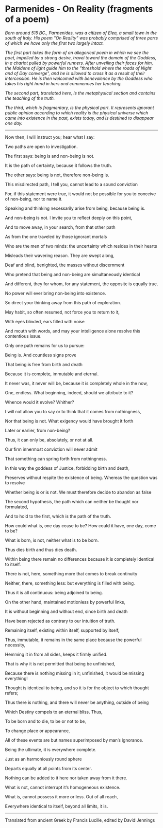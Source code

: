 # Parmenides - On Reality (fragments of a poem)

_Born around 515 BC., Parmenides, was a citizen of Elea, a small town in the south of Italy. His poem "On Reality" was probably comprised of three parts of which we have only the first two largely intact._

_The first part takes the form of an allegorical poem in which we see the poet, impelled by a strong desire, travel toward the domain of the Goddess, in a chariot pulled by powerful runners. After unveiling their faces for him, the Maidens of light guide him to the "threshold where the roads of Night and of Day converge", and he is allowed to cross it as a result of their intercession. He is then welcomed with benevolence by the Goddess who takes his right hand in hers and commences her teaching._

_The second part, translated here, is the metaphysical section and contains the teaching of the truth._

_The third, which is fragmentary, is the physical part. It represents ignorant public opinion according to which reality is the physical universe which came into existence in the past, exists today, and is destined to disappear one day._

* * *

Now then, I will instruct you; hear what I say:

Two paths are open to investigation.

The first says: being is and non-being is not.

It is the path of certainty, because it follows the truth.

The other says: being is not, therefore non-being is.

This misdirected path, I tell you, cannot lead to a sound conviction

For, if this statement were true, it would not be possible for you to conceive of non-being, nor to name it.

Speaking and thinking necessarily arise from being, because being is.

And non-being is not. I invite you to reflect deeply on this point,

And to move away, in your search, from that other path

As from the one traveled by those ignorant mortals

Who are the men of two minds: the uncertainty which resides in their hearts

Misleads their wavering reason. They are swept along,

Deaf and blind, benighted, the masses without discernment

Who pretend that being and non-being are simultaneously identical

And different, they for whom, for any statement, the opposite is equally true.

No power will ever bring non-being into existence.

So direct your thinking away from this path of exploration.

May habit, so often resumed, not force you to return to it,

With eyes blinded, ears filled with noise

And mouth with words, and may your intelligence alone resolve this contentious issue.

Only one path remains for us to pursue:

Being is. And countless signs prove

That being is free from birth and death

Because it is complete, immutable and eternal.

It never was, it never will be, because it is completely whole in the now,

One, endless. What beginning, indeed, should we attribute to it?

Whence would it evolve? Whither?

I will not allow you to say or to think that it comes from nothingness,

Nor that being is not. What exigency would have brought it forth

Later or earlier, from non-being?

Thus, it can only be, absolutely, or not at all.

Our firm innermost conviction will never admit

That something can spring forth from nothingness.

In this way the goddess of Justice, forbidding birth and death,

Preserves without respite the existence of being. Whereas the question was to resolve

Whether being is or is not. We must therefore decide to abandon as false

The second hypothesis, the path which can neither be thought nor formulated,

And to hold to the first, which is the path of the truth.

How could what is, one day cease to be? How could it have, one day, come to be?

What is born, is not, neither what is to be born.

Thus dies birth and thus dies death.

Within being there remain no differences because it is completely identical to itself.

There is not, here, something more that comes to break continuity

Neither, there, something less: but everything is filled with being.

Thus it is all continuous: being adjoined to being.

On the other hand, maintained motionless by powerful links,

It is without beginning and without end, since birth and death

Have been rejected as contrary to our intuition of truth.

Remaining itself, existing within itself, supported by itself,

Thus, immutable, it remains in the same place because the powerful necessity,

Hemming it in from all sides, keeps it firmly unified. 

That is why it is not permitted that being be unfinished,

Because there is nothing missing in it; unfinished, it would be missing everything!

Thought is identical to being, and so it is for the object to which thought refers;

Thus there is nothing, and there will never be anything, outside of being

Which Destiny compels to an eternal bliss. Thus,

To be born and to die, to be or not to be,

To change place or appearance,

All of these events are but names superimposed by man’s ignorance.

Being the ultimate, it is everywhere complete.

Just as an harmoniously round sphere

Departs equally at all points from its center.

Nothing can be added to it here nor taken away from it there. 

What is not, cannot interrupt it’s homogeneous existence.

What is, cannot possess it more or less. Out of all reach,

Everywhere identical to itself, beyond all limits, it is.

* * *

Translated from ancient Greek by Francis Lucille, edited by David Jennings

